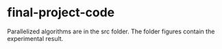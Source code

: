 # final-project-code
Parallelized algorithms are in the src folder.
The folder figures contain the experimental result.
